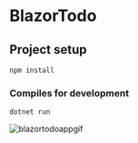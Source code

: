 # BlazorTodo

## Project setup
```
npm install
```

### Compiles for development
```
dotnet run
```

![blazortodoappgif](https://user-images.githubusercontent.com/34417875/135133107-f0a597d4-29d1-4805-ad76-7d1c576bf0df.gif)
